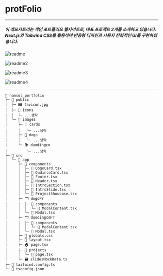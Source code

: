 # protFolio

----

##### 이 레포지토리는 개인 포트폴리오 웹사이트로, 대표 프로젝트 2개를 소개하고 있습니다. Next.js와 Tailwind CSS를 활용하여 반응형 디자인과 사용자 친화적인 UI를 구현하였습니다.

![readme](https://github.com/user-attachments/assets/e18838f7-d400-4d06-8e4e-b721a968fa78)

![readme2](https://github.com/user-attachments/assets/786f9892-7cbc-4353-ac1b-fafe01e49d47)

![readme3](https://github.com/user-attachments/assets/74d2807f-e61a-4e9d-afc4-33ed67da1f44)

![readme4](https://github.com/user-attachments/assets/7d7513a6-414f-4086-bdee-43d9f544009a)

----

```
📁 hansol_portfolio
├─ 📂 public
│  ├─ 🖼️ favicon.jpg
│  ├─ 📂 icons
│  │  └─ ...생략
│  └─ 📂 images
│     ├─ 🃏 cards
│     │   └─ ...생략
│     ├─ 🏨 dogo
│     │   └─ ...생략
│     └─ 📚 duodingco
│         └─ ...생략
├─ 📂 src
│  └─ 📂 app
│     ├─ 🧩 components
│     │  ├─ 🧾 DogoCard.tsx
│     │  ├─ 🧾 DudincoCard.tsx
│     │  ├─ 🧾 Footer.tsx
│     │  ├─ 🧾 Header.tsx
│     │  ├─ 🧾 IntroSection.tsx
│     │  ├─ 🧾 IntroSlide.tsx
│     │  └─ 🧾 ProjectShowcase.tsx
│     ├─ 🗂️ dogoPr
│     │  ├─ 🧩 components
│     │  │  └─ 🧾 ModalContent.tsx
│     │  └─ 🧾 Modal.tsx
│     ├─ 🗂️ duodingcoPr
│     │  ├─ 🧩 components
│     │  │  └─ 🧾 ModalContent.tsx
│     │  └─ 🧾 Modal.tsx
│     ├─ 🎨 globals.css
│     ├─ 🧱 layout.tsx
│     ├─ 🏠 page.tsx
│     ├─ 📁 projects
│     │  └─ 📄 page.tsx
│     └─ 🗃️ slidesMockData.ts
├─ 🎨 tailwind.config.ts
└─ 📐 tsconfig.json

```
